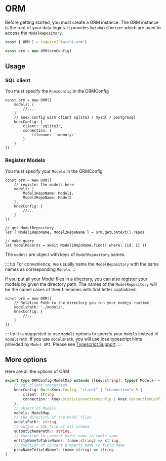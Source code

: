 # ORM

Before getting started, you must create a ORM instance.
The ORM instance is the root of your data logics.
It provides `DatabaseContext` which are used to access the `ModelRepository`.

```js
const { ORM } = require('taichi-orm')

const orm = new ORM(ormConfig)
```


## Usage

### SQL client

You must specify the `KnexConfig` in the ORMConfig

```js{6-11}
const orm = new ORM({
    models: {
        //....
    }
    // knex config with client sqlite3 / mysql / postgresql
    knexConfig: {
        client: 'sqlite3',
        connection: {
            filename: ':memory:'
        }
    }
})
```

### Register Models

You must specify your `Models` in the ORMConfig

```js{3-6}
const orm = new ORM({
    // register the models here
    models: { 
        Model1RepoName: Model1, 
        Model2RepoName: Model2
    },
    knexConfig: {
        //...
    }
})

// get ModelRepository
let { Model1RepoName, Model2RepoName } = orm.getContext().repos

// make query
let modelRecords = await Model1RepoName.find({ where: {id: 1} })

```
The `models` are object with keys of `ModelRepository` names.

::: tip
For convenience, we usually name the `ModelRepository` with the same names as corresponding  `Models`.
:::

If you put all your Model files in a directory, you can also register your models by given the directory path. The names of the `ModelRepository` will be the camel cases of their filenames with first letter captialized.

```js{3}
const orm = new ORM({
    // Relative Path to the directory you run your nodejs runtime
    modelsPath: './models',
    knexConfig: {
        //...
    }
})
```

::: tip
It is suggested to use `models` options to specify your `Models` instead of `modelsPath`.
If you use `modelsPath`, you will use lose typescript hints provided by `Model API`. 
Please see [Typescript Support](../typescript-support#model-repository).
:::

## More options

Here are all the options of ORM

```ts
export type ORMConfig<ModelMap extends {[key:string]: typeof Model}> = {
    // sql client connection
    knexConfig: Omit<Knex.Config, "client" | "connection"> & {
        client: string
        connection?: Knex.StaticConnectionConfig | Knex.ConnectionConfigProvider
    },
    // object of Models
    models: ModelMap
    // the directory of the Model files
    modelsPath?: string,
    // output a SQL file of all schema
    outputSchemaPath?: string,
    // function to convert model name to table name
    entityNameToTableName?: (name:string) => string,
    // function of convert property Name to field name
    propNameTofieldName?: (name:string) => string
}
```

